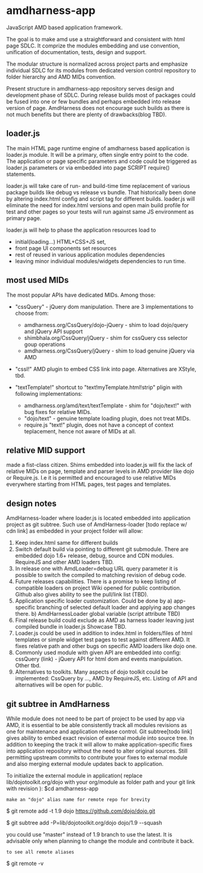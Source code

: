 amdharness-app
==============

JavaScript AMD based application framework.

The goal is to make amd use a straightforward and consistent with html page SDLC.
It comprize the modules embedding and use convention, unification of documentation, tests, design and support.

The modular structure is normalized across project parts and emphasize individual SDLC for its modules
from dedicated version control repository to folder hierarchy and AMD MIDs convention.

Present structure in amdharness-app repository serves design and development phase of SDLC.
During release builds most of packages could be fused into one or few bundles and perhaps embedded into release version
of page. AmdHarness does not encourage such builds as there is not much benefits but there are plenty of drawbacks(blog TBD).

loader.js
---------

The main HTML page runtime engine of amdharness based application is loader.js module. It will be a primary, often single entry
point to the code. The application or page specific parameters and code could be triggered as loader.js parameters or via
embedded into page SCRIPT require() statements.

loader.js will take care of run- and build-time time replacement of various package builds like debug vs release vs bundle.
That historically been done by altering index.html config and script tag for different builds.
loader.js will eliminate the need for index.html versions and open main build profile for test and other pages so your
tests will run against same JS environment as primary page.

loader.js will help to phase the application resources load to
- initial(loading...) HTML+CSS+JS set,
- front page UI components set resources
- rest of reused in various application modules dependencies
- leaving minor individual modules/widgets dependencies to run time.

most used MIDs
--------------
The most popular APIs have dedicated MIDs. Among those:
* "cssQuery" - jQuery dom manipulation. There are 3 implementations to choose from:
	- amdharness.org/CssQuery/dojo-jQuery - shim to load dojo/query and jQuery API support
	- shimbhala.org/CssQuery/jQuery - shim for cssQuery css selector goup operations
	- amdharness.org/CssQuery/jQuery - shim to load genuine jQuery via AMD

* "cssI!" AMD plugin to embed CSS link into page. Alternatives are XStyle, tbd.

* "textTemplate!" shortcut to "text!myTemplate.html!strip" pligin with following implementations:
	- amdharness.org/amd/text/textTemplate - shim for "dojo/text!" with bug fixes for relative MIDs.
	- "dojo/text" - genuine template loading plugin, does not treat MIDs.
	- require.js "text!" plugin, does not have a concept of context teplacement, hence not aware of MIDs at all.


## relative MID support

made a fist-class citizen. Shims embedded into loader.js will fix the lack of relative MIDs on page, template and
parser levels in AMD provider like dojo or Require.js.
I.e it is permitted and encouraged to use relative MIDs everywhere starting from HTML pages, test pages and templates.

## design notes

AmdHarness-loader where loader.js is located embedded into application project as git subtree.
Such use of AmdHarness-loader [todo replace w/ cdn link] as embedded in your project folder will allow:
1. Keep index.html same for different builds
2. Switch default build via pointing to different git submodule. There are embedded dojo 1.6+ release, debug, source and CDN modules. RequireJS and other  AMD loaders TBD.
3. In release one with AmdLoader=debug URL query parameter it is possible to switch the compiled to matching revision of debug code.
4. Future releases capabilities. There is a promise to keep listing of compatible loaders on project Wiki opened for public contribution. Github also gives ability to see the pull/link list (TBD).
5. Application specific loader customization.  Could be done by
a) app-specific branching of selected default loader and applying app changes there.
b) AmdHarnessLoader global  variable (script attribute TBD)
6. Final release build could exclude as AMD as harness loader leaving just compiled bundle in loader.js Showcase TBD.
7. Loader.js could be used in addition to index.html in folders/files of html templates or simple widget test pages to test against different AMD. It fixes relative path and other bugs on specific AMD loaders like dojo one.
8. Commonly used module with given API are embedded into config: cssQuery (link) - jQuery API for html dom and events manipulation. Other tbd.
9. Alternatives to toolkits. Many aspects of dojo toolkit could be implemented: CssQuery by ..., AMD by RequireJS, etc. Listing of API and alternatives will be open for public.


git subtree in AmdHarness
-------------------------
While module does not need to be part of project to be used by app via AMD, it is essential to be able consistently track
all modules revisions as one for maintenance and application release control.
Git subtree[todo link] gives ability to embed exact
revision of external module into source tree. In addition to keeping the track it will allow to make application-specific
fixes into application repository without the need to alter original sources. Still permitting upstream commits to
contribute your fixes to external module and also merging external module updates back to application.

To initialize the external module in application( replace lib/dojotoolkit.org/dojo with your org/module as folder path and your git link with revision ):
$cd amdharness-app

	make an "dojo" alias name for remote repo for brevity
$ git remote add -t 1.9 dojo https://github.com/dojo/dojo.git

$ git subtree add -P=lib/dojotoolkit.org/dojo dojo/1.9 --squash

you could use "master" instead of 1.9 branch to use the latest. It is advisable only when planning to change the module
and contribute it back.

	to see all remote aliases
$ git remote -v





